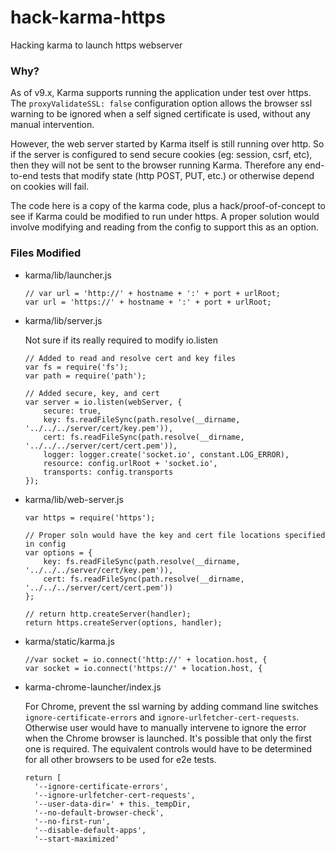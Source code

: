 hack-karma-https
================

Hacking karma to launch https webserver

### Why?
As of v9.x, Karma supports running the application under test over https. The ```proxyValidateSSL: false``` configuration option allows the browser ssl warning to be ignored when a self signed certificate is used, without any manual intervention.

However, the web server started by Karma itself is still running over http. So if the server is configured to send secure cookies (eg: session, csrf, etc), then they will not be sent to the browser running Karma. 
Therefore any end-to-end tests that modify state (http POST, PUT, etc.) or otherwise depend on cookies will fail.

The code here is a copy of the karma code, plus a hack/proof-of-concept to see if Karma could be modified to run under https. A proper solution would involve modifying and reading from the config to support this as an option.

### Files Modified

* karma/lib/launcher.js

	```
	// var url = 'http://' + hostname + ':' + port + urlRoot;
	var url = 'https://' + hostname + ':' + port + urlRoot;
	```

* karma/lib/server.js

	Not sure if its really required to modify io.listen

	```
	// Added to read and resolve cert and key files
	var fs = require('fs');
	var path = require('path');

	// Added secure, key, and cert
	var server = io.listen(webServer, {
    	secure: true,
    	key: fs.readFileSync(path.resolve(__dirname, '../../../server/cert/key.pem')),
    	cert: fs.readFileSync(path.resolve(__dirname, '../../../server/cert/cert.pem')),
    	logger: logger.create('socket.io', constant.LOG_ERROR),
    	resource: config.urlRoot + 'socket.io',
    	transports: config.transports
  	});
  	```

* karma/lib/web-server.js

	```
	var https = require('https');

	// Proper soln would have the key and cert file locations specified in config
	var options = {
    	key: fs.readFileSync(path.resolve(__dirname, '../../../server/cert/key.pem')),
    	cert: fs.readFileSync(path.resolve(__dirname, '../../../server/cert/cert.pem'))
  	};
  
  	// return http.createServer(handler);
  	return https.createServer(options, handler);

* karma/static/karma.js

	```
	//var socket = io.connect('http://' + location.host, {
	var socket = io.connect('https://' + location.host, {

* karma-chrome-launcher/index.js

	For Chrome, prevent the ssl warning by adding command line switches ```ignore-certificate-errors``` and ```ignore-urlfetcher-cert-requests```. Otherwise user would have to manually intervene to ignore the error when the Chrome browser is launched. It's possible that only the first one is required. The equivalent controls would have to be determined for all other browsers to be used for e2e tests.

	```
	return [
      '--ignore-certificate-errors', 
      '--ignore-urlfetcher-cert-requests',
      '--user-data-dir=' + this._tempDir,
      '--no-default-browser-check',
      '--no-first-run',
      '--disable-default-apps',
      '--start-maximized'
	```